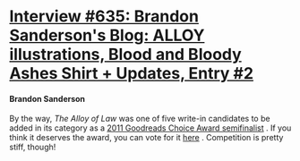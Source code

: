 # [Interview #635: Brandon Sanderson's Blog: ALLOY illustrations, Blood and Bloody Ashes Shirt + Updates, Entry #2](https://www.theoryland.com/intvmain.php?i=635#2)

#### Brandon Sanderson

By the way,
*The Alloy of Law*
was one of five write-in candidates to be added in its category as a
[2011 Goodreads Choice Award semifinalist](http://www.goodreads.com/award/choice/2011#56596-Best-Fantasy)
. If you think it deserves the award, you can vote for it
[here](http://www.goodreads.com/award/choice/2011#56596-Best-Fantasy)
. Competition is pretty stiff, though!

